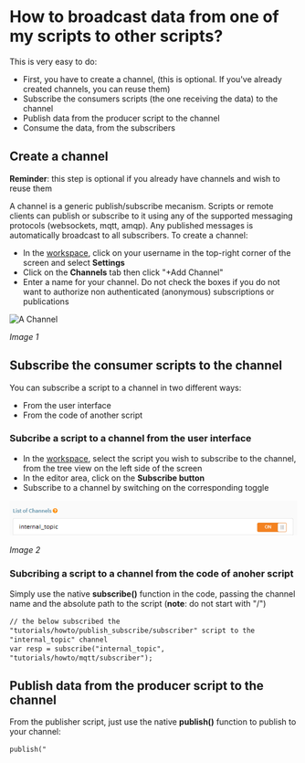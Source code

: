 # How to broadcast data from one of my scripts to other scripts?

This is very easy to do:
- First, you have to create a channel, (this is optional. If you've already created channels, you can reuse them)
- Subscribe the consumers scripts (the one receiving the data) to the channel
- Publish data from the producer script to the channel
- Consume the data, from the subscribers

## Create a channel

**Reminder**: this step is optional if you already have channels and wish to reuse them

A channel is a generic publish/subscribe mecanism. Scripts or remote clients can publish or subscribe to it using any of the supported messaging protocols (websockets, mqtt, amqp). Any published messages is automatically broadcast to all subscribers.
To create a channel:

- In the [workspace](https://www.scriptr.io/workspace), click on your username in the top-right corner of the screen and select **Settings**
- Click on the **Channels** tab then click "+Add Channel"
- Enter a name for your channel. Do not check the boxes if you do not want to authorize non authenticated (anonymous) subscriptions or publications

![A Channel](./images/new_channel_2.png)

*Image 1*

## Subscribe the consumer scripts to the channel

You can subscribe a script to a channel in two different ways:

- From the user interface
- From the code of another script

### Subcribe a script to a channel from the user interface

- In the [workspace](https://www.scriptr.io/workspace), select the script you wish to subscribe to the channel, from the tree view on the left side of the screen
- In the editor area, click on the **Subscribe button**
- Subscribe to a channel by switching on the corresponding toggle

![Subscribe to Channel](./images/subscribe_to_channel.png)

*Image 2*

### Subcribing a script to a channel from the code of anoher script

Simply use the native **subscribe()** function in the code, passing the channel name and the absolute path to the script (**note**: do not start with "/")

```
// the below subscribed the "tutorials/howto/publish_subscribe/subscriber" script to the "internal_topic" channel
var resp = subscribe("internal_topic", "tutorials/howto/mqtt/subscriber");
```

## Publish data from the producer script to the channel

From the publisher script, just use the native **publish()** function to publish to your channel:
```
publish("
```
